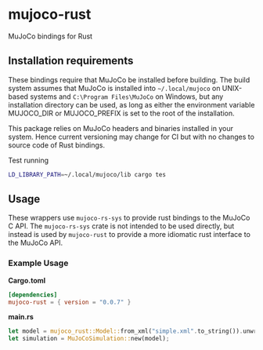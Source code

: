 # mujoco-rust

MuJoCo bindings for Rust

## Installation requirements

These bindings require that MuJoCo be installed before building. The build system assumes that MuJoCo is installed into `~/.local/mujoco` on UNIX-based systems and `C:\Program Files\MuJoCo` on Windows, but any installation directory can be used, as long as either the environment variable MUJOCO_DIR or MUJOCO_PREFIX is set to the root of the installation.

This package relies on MuJoCo headers and binaries installed in your system. Hence current versioning may change for CI but with no changes to source code of Rust bindings.

Test running

```bash
LD_LIBRARY_PATH=~/.local/mujoco/lib cargo tes
```

## Usage

These wrappers use `mujoco-rs-sys` to provide rust bindings to the MuJoCo C API. The `mujoco-rs-sys` crate is not intended to be used directly, but instead is used by `mujoco-rust` to provide a more idiomatic rust interface to the MuJoCo API.

### Example Usage

**Cargo.toml**

```toml
[dependencies]
mujoco-rust = { version = "0.0.7" }
```

**main.rs**

```rust
let model = mujoco_rust::Model::from_xml("simple.xml".to_string()).unwrap();
let simulation = MuJoCoSimulation::new(model);
```
